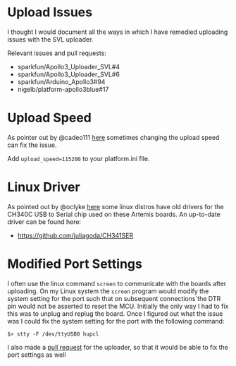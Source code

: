 Upload Issues
=============

I thought I would document all the ways in which I have remedied uploading issues with the SVL uploader.

Relevant issues and pull requests:

* sparkfun/Apollo3_Uploader_SVL#4
* sparkfun/Apollo3_Uploader_SVL#6
* sparkfun/Arduino_Apollo3#94
* nigelb/platform-apollo3blue#17


Upload Speed
============
As pointer out by @cadeo111 [here](https://github.com/nigelb/platform-apollo3blue/issues/17#issuecomment-1062971881) sometimes changing the upload speed can fix the issue.

Add `upload_speed=115200` to your platform.ini file.


Linux Driver
============
As pointed out by @oclyke [here](https://github.com/sparkfun/Arduino_Apollo3/issues/94#issuecomment-560456716) some linux distros have old drivers for the CH340C USB to Serial chip used on these Artemis boards. 
An up-to-date driver can be found here:
* https://github.com/juliagoda/CH341SER


Modified Port Settings
======================
I often use the linux command `screen` to communicate with the boards after uploading.
On my Linux system the `screen` program would modify the system setting for the port such that on subsequent connections`the DTR pin would not be asserted to reset the MCU.
Initially the only way I had to fix this was to unplug and replug the board.
Once I figured out what the issue was I could fix the system setting for the port with the following command:

```
$> stty -F /dev/ttyUSB0 hupcl
```

I also made a [pull request](https://github.com/sparkfun/Apollo3_Uploader_SVL/pull/6) for the uploader, so that it would be able to fix the port settings as well




